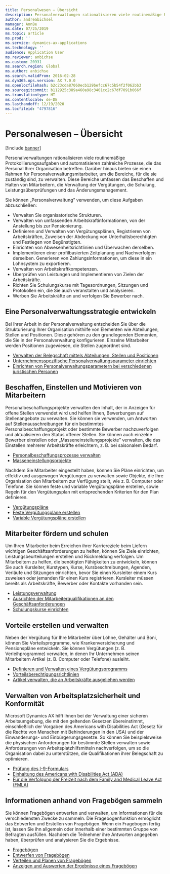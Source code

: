 ```yaml
---
title: Personalwesen – Übersicht
description: Personalverwaltungen rationalisieren viele routinemäßige Protokollierungsaufgaben und automatisieren zahlreiche Prozesse, die das Personal Ihrer Organisation betreffen. Darüber hinaus bieten sie einen Rahmen für Personalverwaltungsmitarbeiter, um die Bereiche, für die sie zuständig sind, zu verwalten. Diese Bereiche umfassen das Beschaffen und Halten von Mitarbeitern, die Verwaltung der Vergütungen, die Schulung, Leistungsüberprüfungen und das Änderungsmanagement.
author: andreabichsel
manager: AnnBe
ms.date: 07/25/2019
ms.topic: article
ms.prod: ''
ms.service: dynamics-ax-applications
ms.technology: ''
audience: Application User
ms.reviewer: anbichse
ms.custom: 20931
ms.search.region: Global
ms.author: anbichse
ms.search.validFrom: 2016-02-28
ms.dyn365.ops.version: AX 7.0.0
ms.openlocfilehash: b2c23cda87060ecb129befcc67c5b54f2f062bb3
ms.sourcegitcommit: b112925c389a460a98c3401cc2c67df7091b066f
ms.translationtype: HT
ms.contentlocale: de-DE
ms.lasthandoff: 12/19/2020
ms.locfileid: "4797816"
---
```

# <a name="human-resources-overview"></a>Personalwesen – Übersicht

[!include [banner](../includes/banner.md)]

Personalverwaltungen rationalisieren viele routinemäßige Protokollierungsaufgaben und automatisieren zahlreiche Prozesse, die das Personal Ihrer Organisation betreffen. Darüber hinaus bieten sie einen Rahmen für Personalverwaltungsmitarbeiter, um die Bereiche, für die sie zuständig sind, zu verwalten. Diese Bereiche umfassen das Beschaffen und Halten von Mitarbeitern, die Verwaltung der Vergütungen, die Schulung, Leistungsüberprüfungen und das Änderungsmanagement.

Sie können „Personalverwaltung” verwenden, um diese Aufgaben abzuschließen:

+ Verwalten Sie organisatorische Strukturen.
+ Verwalten von umfassenden Arbeitskraftinformationen, von der Anstellung bis zur Pensionierung.
+ Definieren und Verwalten von Vergütungsplänen, Registrieren von Arbeitskräften, Zuweisen der Abdeckung von Unterhaltsberechtigten und Festlegen von Begünstigten.
+ Einrichten von Abwesenheitsrichtlinien und Überwachen derselben.
+ Implementieren einer profilbasierten Zeitplanung und Nachverfolgen derselben. Generieren von Zahlungsinformationen, um diese in ein Lohnsystem zu exportieren.
+ Verwalten von Arbeitskraftkompetenzen.
+ Überprüfen von Leistungen und Implementieren von Zielen der Arbeitskräfte.
+ Richten Sie Schulungskurse mit Tagesordnungen, Sitzungen und Protokollen ein, die Sie auch veranstalten und analysieren.
+ Werben Sie Arbeitskräfte an und verfolgen Sie Bewerber nach.

## <a name="develop-a-human-resources-strategy"></a>Eine Personalverwaltungsstrategie entwickeln

Bei Ihrer Arbeit in der Personalverwaltung entscheiden Sie über die Strukturierung Ihrer Organisation mithilfe von Elementen wie Abteilungen, Stellen und Positionen. Diese gehören zu den grundlegenden Elementen, die Sie in der Personalverwaltung konfigurieren. Einzelne Mitarbeiter werden Positionen zugewiesen, die Stellen zugeordnet sind.

- [Verwalten der Belegschaft mittels Abteilungen, Stellen und Positionen](../../../talent/departments-jobs-positions.md)
- [Unternehmensspezifische Personalverwaltungsparameter einrichten](../../../talent/set-up-company-specific-hr-parameters.md)
- [Einrichten von Personalverwaltungsparametern bei verschiedenen juristischen Personen](../../../talent/set-up-hr-parameters-across-legal-entities.md)

## <a name="recruit-hire-and-motivate-employees"></a>Beschaffen, Einstellen und Motivieren von Mitarbeitern

Personalbeschaffungsprojekte verwalten den Inhalt, der in Anzeigen für offene Stellen verwendet wird und helfen Ihnen, Bewerbungen auf Stellenangebote zu verwalten. Sie können sie verwenden, um Antworten auf Stellenausschreibungen für ein bestimmtes Personalbeschaffungsprojekt oder bestimmte Bewerber nachzuverfolgen und aktualisieren den Status offener Stellen. Sie können auch einzelne Bewerber einstellen oder „Masseneinstellungsprojekte” verwalten, die das Einstellen mehrerer Arbeitskräfte erleichtern, z. B. bei saisonalem Bedarf.

- [Personalbeschaffungsprozesse verwalten](manage-recruiting-process.md)
- [Masseneinstellungsprojekte](mass-hire-projects.md) 

Nachdem Sie Mitarbeiter eingestellt haben, können Sie Pläne einrichten, um effektiv und ausgewogen Vergütungen zu verwalten sowie Objekte, die Ihre Organisation den Mitarbeitern zur Verfügung stellt, wie z. B. Computer oder Telefone. Sie können feste und variable Vergütungspläne erstellen, sowie Regeln für den Vergütungsplan mit entsprechenden Kriterien für den Plan definieren.

- [Vergütungspläne](../../../talent/compensation-plans.md)
- [Feste Vergütungspläne erstellen](../../../talent/create-fixed-compensation-plans.md)
- [Variable Vergütungspläne erstellen](../../../talent/create-variable-compensation-plans.md)

## <a name="develop-and-train-employees"></a>Mitarbeiter fördern und schulen

Um Ihren Mitarbeiter beim Erreichen ihrer Karriereziele beim Liefern wichtigen Geschäftsanforderungen zu helfen, können Sie Ziele einrichten, Leistungsbeurteilungen erstellen und Rückmeldung verfolgen. Um Mitarbeitern zu helfen, die benötigten Fähigkeiten zu entwickeln, können Sie auch Kursleiter, Kurstypen, Kurse, Kursbeschreibungen, Agenden, Verläufe und Sitzungen einrichten, bevor Sie einen Kursleiter einem Kurs zuweisen oder jemanden für einen Kurs registrieren. Kursleiter müssen bereits als Arbeitskräfte, Bewerber oder Kontakte vorhanden sein.

- [Leistungsverwaltung](../../../talent/performance-management-overview.md)
- [Ausrichten der Mitarbeiterqualifikationen an den Geschäftsanforderungen](../../../talent/skills.md)
- [Schulungskurse einrichten](../../../talent/courses.md)

## <a name="create-and-maintain-benefits"></a>Vorteile erstellen und verwalten

Neben der Vergütung für Ihre Mitarbeiter über Löhne, Gehälter und Boni, können Sie Vorteilsprogramme, wie Krankenversicherung und Pensionspläne entwickeln. Sie können Vergütungen (z. B. Verleihprogramme) verwalten, in denen Ihr Unternehmen seinen Mitarbeitern Artikel (z. B. Computer oder Telefone) ausleiht.

- [Definieren und Verwalten eines Vergütungsprogramms](../../../talent/manage-benefit-program.md)
- [Vorteilsberechtigungsrichtlinien](../../../talent/benefit-eligibility-policies.md)
- [Artikel verwalten, die an Arbeitskräfte ausgeliehen werden](../../../talent/loan-items.md)

## <a name="maintain-workplace-safety-and-compliance"></a>Verwalten von Arbeitsplatzsicherheit und Konformität

Microsoft Dynamics AX hilft Ihnen bei der Verwaltung einer sicheren Arbeitsumgebung, die mit den geltenden Gesetzen übereinstimmt, einschließlich der Vorgaben des Americans with Disabilities Act (Gesetz für die Rechte von Menschen mit Behinderungen in den USA) und der Einwanderungs- und Einbürgerungsgesetze. So können Sie beispielsweise die physischen Anforderungen für bestimmte Stellen verwalten sowie Anforderungen von Arbeitsplatzhilfsmitteln nachverfolgen, um so die Organisation dabei zu unterstützen, die Qualifikationen ihrer Belegschaft zu optimieren.

- [Prüfung des I-9-Formulars](localizations/noam-usa-form-i-9-verification.md)
- [Einhaltung des Americans with Disabilities Act (ADA)](localizations/noam-usa-comply-ada.md)
- [Für die Verfolgung der Freizeit nach dem Family and Medical Leave Act (FMLA)](localizations/noam-usa-track-time-for-fmla.md)

## <a name="gather-information-using-questionnaires"></a>Informationen anhand von Fragebögen sammeln

Sie können Fragebögen entwerfen und verwalten, um Informationen für die verschiedensten Zwecke zu sammeln. Die Fragebogenfunktion ermöglicht das Entwerfen und Erstellen von Fragebögen. Wenn ein Fragebogen fertig ist, lassen Sie ihn allgemein oder innerhalb einer bestimmten Gruppe von Befragten ausfüllen. Nachdem die Teilnehmer ihre Antworten angegeben haben, überprüfen und analysieren Sie die Ergebnisse.

- [Fragebögen](../../../talent/questionnaires.md)
- [Entwerfen von Fragebögen](../../../talent/design-questionnaires.md)
- [Verteilen und Planen von Fragebögen](../../../talent/distribute-questionnaires.md)
- [Anzeigen und Auswerten der Ergebnisse eines Fragebögen](../../../talent/evaluate-questionnaire-results.md)
